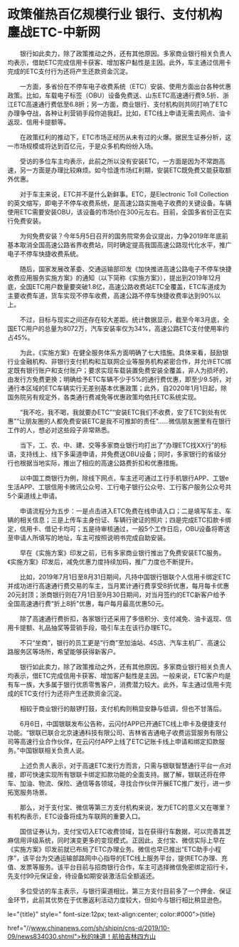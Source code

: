 # 政策催热百亿规模行业 银行、支付机构鏖战ETC-中新网

　　银行如此卖力，除了政策推动之外，还有其他原因。多家商业银行相关负责人均表示，借助ETC完成信用卡获客、增加客户黏性是主因。此外，车主通过信用卡完成的ETC支付行为还将产生还款资金沉淀。

　　一方面，多省份在不停车电子收费系统（ETC）安装、使用方面出台各种优惠政策。比如，车载电子标签（OBU）设备免费送、山东ETC高速通行费9.5折、浙江ETC高速通行费低至6.8折；另一方面，商业银行、支付机构则共同打响了ETC办理争夺战，各种让利营销手段你追我赶。比如，ETC线上申请无需去网点、油卡返现、信用卡提额等。

　　在政策红利的推动下，ETC市场正经历从未有过的火爆。据民生证券分析，这一市场规模或将达到百亿元，于是众多机构纷纷入场。

　　受访的多位车主均表示，此前之所以没有安装ETC，一方面是因为不常跑高速，另一方面是办理比较麻烦。如今恰逢市场红利期，安装ETC既免费又能获取额外优惠。

　　对于车主来说，ETC并不是什么新鲜事。ETC，是Electronic Toll Collection的英文缩写，即电子不停车收费系统，是高速公路实施电子收费的关键设备。车辆使用ETC需要安装OBU，该设备的市场价在300元左右。目前，全国多省份正在实行免费安装。

　　为何免费安装？今年5月5日召开的国务院常务会议提出，力争2019年年底前基本取消全国高速公路省界收费站，同时确定提高我国高速公路现代化水平，推广电子不停车快捷收费系统。

　　随后，国家发展改革委、交通运输部印发《加快推进高速公路电子不停车快捷收费应用服务实施方案》的通知（以下简称《实施方案》），提出到2019年12月底，全国ETC用户数量要突破1.8亿，高速公路收费站ETC全覆盖，ETC车道成为主要收费车道，货车实现不停车收费，高速公路不停车快捷收费率达到90%以上。

　　不过，目标与现实之间还存在较大差距。统计数据显示，截至今年3月底，全国ETC用户的总量为8072万，汽车安装率仅为34%，高速公路ETC支付使用率约占45%。

　　为此，《实施方案》在健全服务体系方面明确了七大措施。具体来看，鼓励银行业金融机构、非银行支付机构和互联网企业等服务机构紧密合作，并允许ETC绑定既有银行账户和支付账户；要求实现车载装置免费安装全覆盖，非人为损坏的，由发行方免费更换；明确给予ETC车辆不少于5%的通行费优惠，即至少9.5折，对通行本区域的ETC车辆实行无差别基本优惠政策；此外，自2020年1月1日起，除国务院另有规定外，各类通行费减免等优惠政策均依托ETC系统实现。

　　“我不吃，我不喝，我就要办ETC”“安装ETC我们不收费，安了ETC到处有优惠”“让朋友圈的人都免费安装ETC是我不可推卸的责任”……微信朋友圈里有在银行工作的人，想必对这些段子非常熟悉。

　　当下，工、农、中、建、交等多家商业银行均打出了“办理ETC找XX行”的标语，支持线上、线下多渠道申请，并免费送OBU设备；同时，多家银行的省级分行也根据当地实际，推出了相应的高速公路费折扣和优惠措施。

　　以中国工商银行为例，除线下网点，车主还可通过工行手机银行APP、工银e生活APP、工银信用卡微讯公众号、工行电子银行公众号、工行客户服务公众号共5个渠道线上申请。

　　申请流程分为五步：一是点击进入ETC免费在线申请入口；二是填写车主、车辆的相关信息；三是上传车主身份证、车辆行驶证的照片；四是完成ETC扣款卡绑定，信用卡、借记卡均可；五是待审核通过，一般5个工作日后，OBU设备将寄送至申请人所填写的地址，车主可按照说明书完成自助安装。

　　早在《实施方案》印发之前，已有多家商业银行推出了免费安装ETC服务。《实施方案》印发后，减免优惠力度持续加码，推广力度也不断提升。

　　比如，2019年7月1日至8月31日期间，凡持中国银行银联个人信用卡绑定ETC并成功进行高速通行费交易的车主，当月累计通行费享受8折优惠，每月每卡优惠20元封顶；浙商银行则在7月1日至9月30日期间，对当月签约的ETC新客户给予全国高速通行费“折上8折”优惠，每户每月最高优惠50元。

　　除了高速通行费折扣，各家银行还采用了多倍积分、支付减免、油卡返现、信用卡提额、礼品抽奖等营销手段，吸引车主在该行办理ETC。

　　不只“坐商”，银行的员工更是“行商”至加油站、4S店、汽车主机厂、高速公路服务区等场所，希望能够获得新客户。

　　银行如此卖力，除了政策推动之外，还有其他原因。多家商业银行相关负责人均表示，借ETC完成信用卡获客、增加客户黏性是主因。一般来说，ETC客户均是有车一族，大多属于银行优质零售客户，消费潜力较大。此外，车主通过信用卡完成的ETC支付行为还将产生还款资金沉淀。

　　相较于商业银行的敲锣打鼓，支付机构则稍显安静与低调，但也不甘落后。

　　6月6日，中国银联发布公告称，云闪付APP已开通ETC线上申卡及便捷支付功能。“银联已联合北京速通科技有限公司、吉林省吉通电子收费运营服务有限公司等高速行业合作伙伴，在云闪付APP上线了ETC记账卡线上申请和绑定扣款服务。”中国银联相关负责人说。

　　上述负责人表示，对于高速ETC发行方而言，只需与银联智慧通行平台一点对接，即可快速实现所有银联卡绑定扣款功能的全面支持。据了解，银联还将在停车、加油、物流、保险、通信等各领域，寻找合作伙伴开展ETC推广发行，进一步拓宽服务场景。

　　那么，对于支付宝、微信等第三方支付机构来说，发力ETC的意义又在哪里？有机构表示，ETC设备将成为车联网的重要入口。

　　国信证券认为，支付宝切入ETC收费领域，旨在获得行车数据，可以完善其芝麻信用评级系统，同时演变更多的变现模式。正因此，支付宝、微信实际上早在《实施方案》印发前就已布局了ETC办理业务。微信也早已推出“ETC助手小程序”，该平台为交通运输部路网中心指导的ETC线上服务平台，提供ETC办理、充值、发票等服务。该平台目前与招商银行合作，车主可选择微信免密绑定招行卡，先支付99元保证金，待设备如期安装激活后全额返还。

　　多位受访的车主表示，与银行渠道相比，第三方支付目前多了一个押金、保证金环节，此前其优势在于优惠返利活动力度较大，但如今与银行相比稍显逊色。

le="{title}" style=" font-size:12px; text-align:center; color:#000">{title}

href="//www.chinanews.com/sh/shipin/cns-d/2019/10-09/news834030.shtml">秋的味道！航拍吉林四方山
